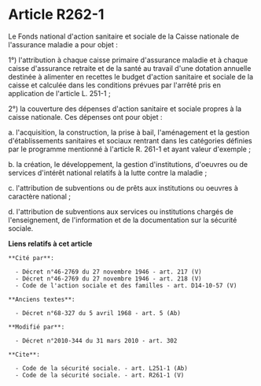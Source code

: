 # Article R262-1

Le Fonds national d'action sanitaire et sociale de la Caisse nationale de l'assurance maladie a pour objet : 

1°) l'attribution à chaque caisse primaire d'assurance maladie et à chaque caisse d'assurance retraite et de la santé au
travail d'une dotation annuelle destinée à alimenter en recettes le budget d'action sanitaire et sociale de la caisse et
calculée dans les conditions prévues par l'arrêté pris en application de l'article L. 251-1 ; 

2°) la couverture des dépenses d'action sanitaire et sociale propres à la caisse nationale. Ces dépenses ont pour objet : 

a. l'acquisition, la construction, la prise à bail, l'aménagement et la gestion d'établissements sanitaires et sociaux
rentrant dans les catégories définies par le programme mentionné à l'article R. 261-1 et ayant valeur d'exemple ; 

b. la création, le développement, la gestion d'institutions, d'oeuvres ou de services d'intérêt national relatifs à la lutte
contre la maladie ; 

c. l'attribution de subventions ou de prêts aux institutions ou oeuvres à caractère national ; 

d. l'attribution de subventions aux services ou institutions chargés de l'enseignement, de l'information et de la
documentation sur la sécurité sociale.

**Liens relatifs à cet article**

	**Cité par**:

	  - Décret n°46-2769 du 27 novembre 1946 - art. 217 (V)
	  - Décret n°46-2769 du 27 novembre 1946 - art. 218 (V)
	  - Code de l'action sociale et des familles - art. D14-10-57 (V)

	**Anciens textes**:

	  - Décret n°68-327 du 5 avril 1968 - art. 5 (Ab)

	**Modifié par**:

	  - Décret n°2010-344 du 31 mars 2010 - art. 302

	**Cite**:

	  - Code de la sécurité sociale. - art. L251-1 (Ab)
	  - Code de la sécurité sociale. - art. R261-1 (V)
